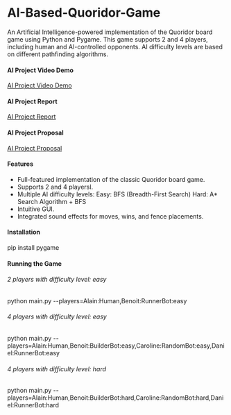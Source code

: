 # AI-Based-Quoridor-Game
An Artificial Intelligence-powered implementation of the Quoridor board game using Python and Pygame. This game supports 2 and 4 players, including human and AI-controlled opponents. AI difficulty levels are based on different pathfinding algorithms.

#### AI Project Video Demo
[AI Project Video Demo](https://drive.google.com/file/d/1B1LBEiAZ91TOKkLZ95AXbCFne00hOj7C/view?usp=sharing)

#### AI Project Report
[AI Project Report](https://drive.google.com/file/d/11TrHb0IiT9lvZiljO_qsrVVA4rb9jZ55/view?usp=sharing)

#### AI Project Proposal
[AI Project Proposal](https://docs.google.com/document/d/1ndKIAqqc6xcQI3ykf3WHAUshuvmWsvdP/edit?usp=sharing&ouid=108623326638263762592&rtpof=true&sd=true)

#### Features
- Full-featured implementation of the classic Quoridor board game.
- Supports 2 and 4 playersI.
- Multiple AI difficulty levels:
Easy: BFS (Breadth-First Search)
Hard: A* Search Algorithm + BFS
- Intuitive GUI.
- Integrated sound effects for moves, wins, and fence placements.

#### Installation
pip install pygame

#### Running the Game
###### 2 players with difficulty level: easy
python main.py --players=Alain:Human,Benoit:RunnerBot:easy   
###### 4 players with difficulty level: easy
python main.py --players=Alain:Human,Benoit:BuilderBot:easy,Caroline:RandomBot:easy,Daniel:RunnerBot:easy
###### 4 players with difficulty level: hard
python main.py --players=Alain:Human,Benoit:BuilderBot:hard,Caroline:RandomBot:hard,Daniel:RunnerBot:hard
